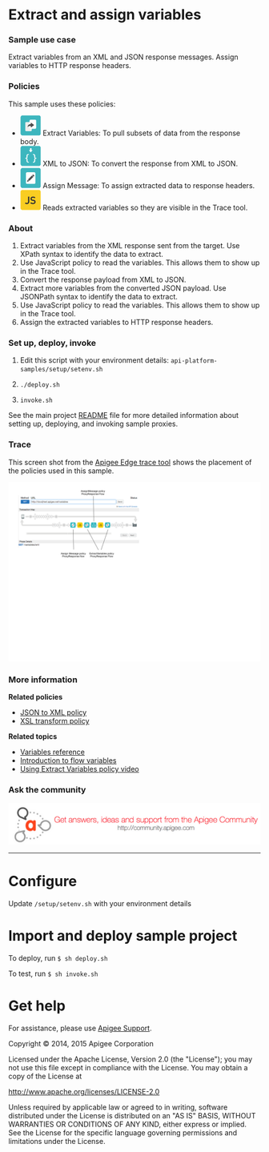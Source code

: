 
# Extract and assign variables

### Sample use case

Extract variables from an XML and JSON response messages. Assign variables to HTTP response headers.

### Policies 

This sample uses these policies: 

* ![alt text](../../images/icon_policy_extract-variable.jpg "Extract Variables policy") Extract Variables: To pull subsets of data from the response body.  
* ![alt text](../../images/icon-xml-to-json.jpg "XML to JSON policy") XML to JSON: To convert the response from XML to JSON.
* ![alt text](../../images/icon-assign-message.jpg "Assign Message policy") Assign Message: To assign extracted data to response headers. 
* ![alt text](../../images/icon-policy-javascript.jpg "JavaScript policy") Reads extracted variables so they are visible in the Trace tool. 


### About

1. Extract variables from the XML response sent from the target. Use XPath syntax to identify the data to extract. 
2. Use JavaScript policy to read the variables. This allows them to show up in the Trace tool. 
2. Convert the response payload from XML to JSON.
3. Extract more variables from the converted JSON payload. Use JSONPath syntax to identify the data to extract. 
4.  Use JavaScript policy to read the variables. This allows them to show up in the Trace tool. 
4. Assign the extracted variables to HTTP response headers. 

### Set up, deploy, invoke

1. Edit this script with your environment details: `api-platform-samples/setup/setenv.sh`

2. `./deploy.sh`

3. `invoke.sh`

See the main project [README](../../README.md) file for more detailed information about setting up, deploying, and invoking sample proxies. 

### Trace

This screen shot from the [Apigee Edge trace tool](http://apigee.com/docs/api-services/content/using-trace-tool-0) shows the placement of the policies used in this sample. 

![alt text](../../images/variables-trace.png)

### More information

**Related policies**

* [JSON to XML policy](http://apigee.com/docs/api-services/reference/json-xml-policy)
* [XSL transform policy](http://apigee.com/docs/api-services/reference/xsl-transform-policy)

**Related topics**

* [Variables reference](http://apigee.com/docs/api-services/reference/variables-reference)
* [Introduction to flow variables](http://apigee.com/docs/api-services/content/introduction-flow-variables)
* [Using Extract Variables policy video](https://www.youtube.com/watch?v=arVPRaL4qQk)

### Ask the community

[![alt text](../../images/apigee-community.png "Apigee Community is a great place to ask questions and find answers about developing API proxies. ")](https://community.apigee.com?via=github)

---








# Configure 

Update `/setup/setenv.sh` with your environment details

# Import and deploy sample project

To deploy, run `$ sh deploy.sh`

To test, run `$ sh invoke.sh`

# Get help

For assistance, please use [Apigee Support](https://community.apigee.com/content/apigee-customer-support).

Copyright © 2014, 2015 Apigee Corporation

Licensed under the Apache License, Version 2.0 (the "License"); you may not use
this file except in compliance with the License. You may obtain a copy
of the License at

http://www.apache.org/licenses/LICENSE-2.0

Unless required by applicable law or agreed to in writing, software
distributed under the License is distributed on an "AS IS" BASIS,
WITHOUT WARRANTIES OR CONDITIONS OF ANY KIND, either express or implied.
See the License for the specific language governing permissions and
limitations under the License.
